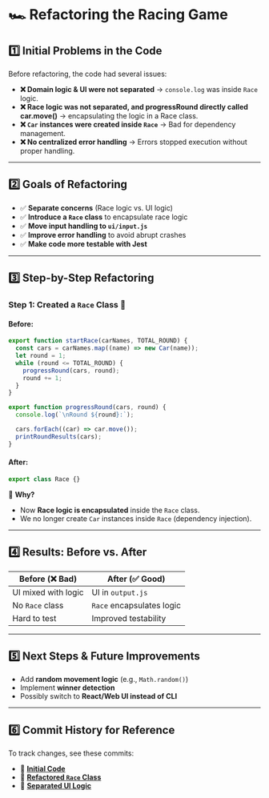 # 🏎️ Refactoring the Racing Game

## 1️⃣ Initial Problems in the Code

Before refactoring, the code had several issues:

- **❌ Domain logic & UI were not separated** → `console.log` was inside `Race` logic.
- **❌ Race logic was not separated, and progressRound directly called car.move()** -> encapsulating the logic in a Race class.
- **❌ `Car` instances were created inside `Race`** → Bad for dependency management.
- **❌ No centralized error handling** → Errors stopped execution without proper handling.

---

## 2️⃣ Goals of Refactoring

- ✅ **Separate concerns** (Race logic vs. UI logic)
- ✅ **Introduce a `Race` class** to encapsulate race logic
- ✅ **Move input handling to `ui/input.js`**
- ✅ **Improve error handling** to avoid abrupt crashes
- ✅ **Make code more testable with Jest**

---

## 3️⃣ Step-by-Step Refactoring

### **Step 1: Created a `Race` Class** 🏁

#### **Before:**

```javascript
export function startRace(carNames, TOTAL_ROUND) {
  const cars = carNames.map((name) => new Car(name));
  let round = 1;
  while (round <= TOTAL_ROUND) {
    progressRound(cars, round);
    round += 1;
  }
}

export function progressRound(cars, round) {
  console.log(`\nRound ${round}:`);

  cars.forEach((car) => car.move());
  printRoundResults(cars);
}
```

#### **After:**

```javascript
export class Race {}
```

🚀 **Why?**

- Now **Race logic is encapsulated** inside the `Race` class.
- We no longer create `Car` instances inside `Race` (dependency injection).

---

## 4️⃣ Results: Before vs. After

| Before (❌ Bad)     | After (✅ Good)           |
| ------------------- | ------------------------- |
| UI mixed with logic | UI in `output.js`         |
| No `Race` class     | `Race` encapsulates logic |
| Hard to test        | Improved testability      |

---

## 5️⃣ Next Steps & Future Improvements

- Add **random movement logic** (e.g., `Math.random()`)
- Implement **winner detection**
- Possibly switch to **React/Web UI instead of CLI**

---

## 6️⃣ Commit History for Reference

To track changes, see these commits:

- 🔗 **[Initial Code](https://github.com/devpearlkim/js-racingcar/commit/fdc54cee65d1ffb9ee24e05e2ae0968d352edc45)**
- 🔗 **[Refactored `Race` Class]()**
- 🔗 **[Separated UI Logic]()**
